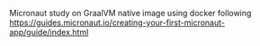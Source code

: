 Micronaut study on GraalVM native image using docker following https://guides.micronaut.io/creating-your-first-micronaut-app/guide/index.html